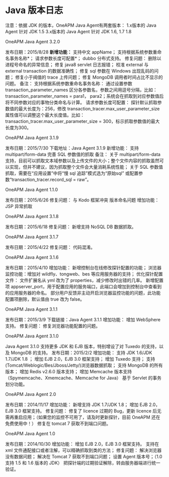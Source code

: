 # Java 版本日志

注意：依据 JDK 的版本，OneAPM Java Agent有两套版本：
1.x版本的 Java Agent 针对 JDK 1.5
3.x版本的 Java Agent 针对 JDK 1.6, 1.7 1.8

OneAPM Java Agent 3.2.0

发布日期：2015/8/28
**新增功能：**
支持中文 appName；
支持根据系统参数重命名事务名称*；
请求参数长度可配置*；
dubbo 分布式支持。
修复问题：
删除以进程号命名的异常信息；
修复 java8 servlet 日志报错；
校准 external 与 external transaction 的数据准确性；
修复 sql 参数在 Windows 出现乱码的问题；
修复小于阀值的 trace 上传问题；
修复 MongoDB 调用者时间占比不显示的问题。
备注：
支持根据系统参数重命名事务名称：
通过设置参数 transaction_parameter_names 区分各参数名，参数之间用逗号分隔，比如：transaction_parameter_names = para1， para2；系统会在抓取到对应参数值后将不同参数对应的事物分类命名与计算。
请求参数长度可配置：
探针默认抓取参数值的最大长度为：256，修改 transaction_tracer.max_user_parameter_size 属性值可以调整这个最大长度值。比如：transaction_tracer.max_user_parameter_size = 300，标示抓取参数值的最大长度为300。

OneAPM Java Agent 3.1.9

发布日期：2015/7/30
下载地址：Java Agent 3.1.9
新增功能：
支持 multipart/form-data 
完善 SQL 参数值的抓取
备注：
关于 multipart/form-data 支持，目前可以抓取文本域参数以及上传文件的大小；整个文件内容的抓取虽然可以实现，但并不建议，因为抓取整个文件会大量消耗系统性能；
关于 SQL 参数值抓取，需要在“应用设置”中将“慢 sql 追踪”模式选为“原始sql” 或配置参数“transaction_tracer.record_sql = raw”。

OneAPM Java Agent 1.1.0

发布日期：2015/6/26
修复问题：
与 Kodo 框架冲突
版本命名问题
增加功能：
JSP 异常抓取

OneAPM Java Agent 3.1.8

发布日期：2015/6/18
修复问题：
新增支持 NoSQL DB 数据抓取。

OneAPM Java Agent 3.1.7

发布日期：2015/4/22
修复问题：
代码混淆。

OneAPM Java Agent 3.1.6

发布日期：2015/4/10
增加功能：
新增控制台在线修改探针配置的功能；
浏览器监控功能：增加对 wildfly、tongweb、bes 等应用服务器的支持；
优化探针配置文件：
文件扩展名从 yml 改为了 properties，减少修改时出错的几率。
新增配置项 appserver_port，用于配置应用的服务端口，此端口会增加到控制台中查看到的应用服务器的命名。
部分用户反馈非主动开启浏览器监控功能的问题，此功能配置项删除，默认值由 true 改为 false。

OneAPM Java Agent 3.1.1

发布日期：2015/3/9
下载链接：Java Agent 3.1.1
增加功能：
增加 WebSphere 支持。
修复问题：
修复浏览器功能配置的问题。

OneAPM Java Agent 3.1.0

Java Agent 3.1.0 支持更多 JDK 和 EJB 版本，特别增设了对 Tuxedo 的支持，以及 MongoDB 的支持。
发布日期：2015/2/2
增加功能：
支持 JDK 1.6/JDK 1.7/JDK 1.8 ；
增加 EJB 2.0，EJB 3.0 框架支持；
增加 Tuxedo 支持；
支持(Tomcat/Weblogic/Bes/Jboss/Jetty/)浏览器数据抓取；
支持 MongoDB 的所有版本；
增加 Redis v2.6.0 版本支持；
增加 Memcache 版本支持（Spymemcache、Xmemcache、Memcache for Java）
基于 Servlet 的事务划分功能。

OneAPM Java Agent 2.0

发布日期：2014/11/17
增加功能：
新增支持 JDK 1.7/JDK 1.8；
增加 EJB 2.0，EJB 3.0 框架支持。
修复问题：
修复了 licence 过期的 Bug，更新 licence 后无需再重启应用；（如果您的监控不可用了，请及时更新探针，目前 OneAPM 还在免费使用中！）
修复在 tomcat 7 获取不到端口问题。

OneAPM Java Agent 1.0

发布日期：2014/10/30
增加功能：
增加 EJB 2.0，EJB 3.0 框架支持。
支持在 xml 文件通配接口或者注解，可以精确抓取到类的方法；
修复问题：
解决浏览器没有数据问题；
解决在 Tomcat 7 获取不到端口问题；
设置 Agent 版本号；（1.0 支持 1.5 和 1.6 版本的 JDK）
把探针端的过期验证解除，转由服务器端进行统一验证。

